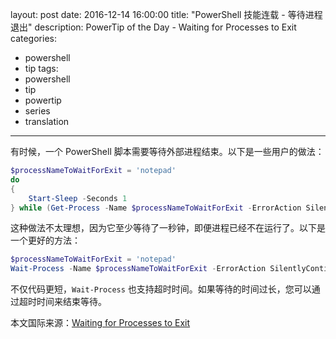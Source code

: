 ﻿layout: post
date: 2016-12-14 16:00:00
title: "PowerShell 技能连载 - 等待进程退出"
description: PowerTip of the Day - Waiting for Processes to Exit
categories:
- powershell
- tip
tags:
- powershell
- tip
- powertip
- series
- translation
---
有时候，一个 PowerShell 脚本需要等待外部进程结束。以下是一些用户的做法：

```powershell
$processNameToWaitForExit = 'notepad'
do
{
    Start-Sleep -Seconds 1
} while (Get-Process -Name $processNameToWaitForExit -ErrorAction SilentlyContinue)
```

这种做法不太理想，因为它至少等待了一秒钟，即便进程已经不在运行了。以下是一个更好的方法：

```powershell
$processNameToWaitForExit = 'notepad'
Wait-Process -Name $processNameToWaitForExit -ErrorAction SilentlyContinue
```

不仅代码更短，`Wait-Process` 也支持超时时间。如果等待的时间过长，您可以通过超时时间来结束等待。

<!--more-->
本文国际来源：[Waiting for Processes to Exit](http://community.idera.com/powershell/powertips/b/tips/posts/waiting-for-processes-to-exit)
